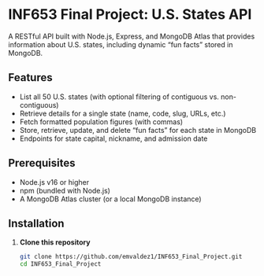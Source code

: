 # INF653 Final Project: U.S. States API

A RESTful API built with Node.js, Express, and MongoDB Atlas that provides information about U.S. states, including dynamic “fun facts” stored in MongoDB.

## Features

- List all 50 U.S. states (with optional filtering of contiguous vs. non-contiguous)  
- Retrieve details for a single state (name, code, slug, URLs, etc.)  
- Fetch formatted population figures (with commas)  
- Store, retrieve, update, and delete “fun facts” for each state in MongoDB  
- Endpoints for state capital, nickname, and admission date  

## Prerequisites

- Node.js v16 or higher  
- npm (bundled with Node.js)  
- A MongoDB Atlas cluster (or a local MongoDB instance)  

## Installation

1. **Clone this repository**  
   ```bash
   git clone https://github.com/emvaldez1/INF653_Final_Project.git
   cd INF653_Final_Project
